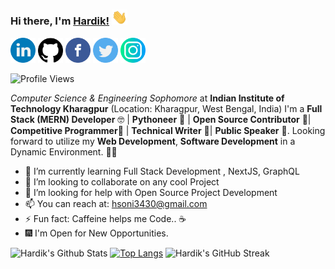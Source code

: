 ### Hi there, I'm [Hardik!](https://github.com/iamhardikat11) <img src="https://raw.githubusercontent.com/ABSphreak/ABSphreak/master/gifs/Hi.gif" width="25px">

<a href="https://www.linkedin.com/public-profile/settings?trk=d_flagship3_profile_self_view_public_profile&lipi=urn%3Ali%3Apage%3Ad_flagship3_profile_self_edit_contact_info%3BPdDn2Ht2Q7GDdAyiTy9%2BVQ%3D%3D"><img src="https://github.com/avinashkranjan/avinashkranjan/blob/master/logos/linkedin.png" width="40" /></a>
<a href="https://github.com/iamhardikat11"><img src="https://github.com/avinashkranjan/avinashkranjan/blob/master/logos/github-logo.png" width="40" /></a>
<a href="https://www.facebook.com/avinashranjan.1020/"><img src="https://github.com/avinashkranjan/avinashkranjan/blob/master/logos/facebook.png" width="40" /></a>
<a href="https://twitter.com/iavinashranjan"><img src="https://github.com/avinashkranjan/avinashkranjan/blob/master/logos/twitter.png" width="40" /></a>
<a href="https://www.instagram.com/avinashkranjan7"><img src="https://github.com/avinashkranjan/avinashkranjan/blob/master/logos/instagram.png" width="40" /></a>

![Profile Views](https://komarev.com/ghpvc/?username=iamhardikat11)

_Computer Science & Engineering Sophomore_ at <b>Indian Institute of Technology Kharagpur</b> (Location: Kharagpur, West Bengal, India) I'm a <b> Full Stack (MERN) Developer</b>  🤓 | <b>Pythoneer</b> 🐍 | <b>Open Source Contributor</b> 📝| <b>Competitive Programmer</b>🤠 | <b>Technical Writer</b> 🤭| <b>Public Speaker</b> 🥳. Looking forward to utilize my <b>Web Development</b>, <b>Software Development</b> in a Dynamic Environment. 🧑🏻

- 🌱 I’m currently learning Full Stack Development , NextJS, GraphQL
- 👯 I’m looking to collaborate on any cool Project
- 🤔 I’m looking for help with Open Source Project Development 
- 📫 You can reach at: hsoni3430@gmail.com
- ⚡ Fun fact: Caffeine helps me Code.. ☕
- 🎆 I'm Open for New Opportunities.


![Hardik's Github Stats](https://github-readme-stats.vercel.app/api?username=iamhardikat11&show_icons=true)
[![Top Langs](https://github-readme-stats.vercel.app/api/top-langs/?username=iamhardikat11&layout=compact)](https://github.com/avinashkranjan)
![Hardik's GitHub Streak](https://github-readme-streak-stats.herokuapp.com/?user=iamhardikat11)
